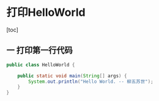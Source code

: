 # 打印HelloWorld

[toc]

## 一 打印第一行代码

```java
public class HelloWorld {

    public static void main(String[] args) {
        System.out.println("Hello World. -- 柳五苏世");
    }
}
```
